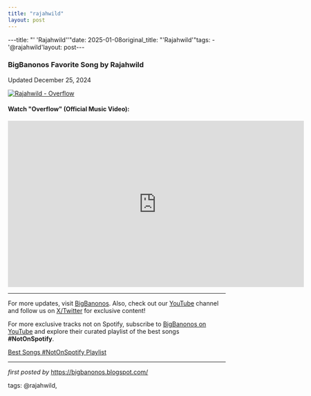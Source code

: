 ```yaml
---
title: "rajahwild"
layout: post
---
```

---title: "' 'Rajahwild''"date: 2025-01-08original_title: "'Rajahwild'"tags:  - '@rajahwild'layout: post---<h3>BigBanonos Favorite Song by Rajahwild</h3><p>Updated December 25, 2024</p> <!-- Featured Image --><div > <a href="https://static.wixstatic.com/media/10f2e2_b9f67e18ad6b4b94982f7085548602a1~mv2.jpeg/v1/fill/w_980,h_1225,al_c,q_85,usm_0.66_1.00_0.01,enc_auto/10f2e2_b9f67e18ad6b4b94982f7085548602a1~mv2.jpeg" target="_blank"> <img src="https://static.wixstatic.com/media/10f2e2_b9f67e18ad6b4b94982f7085548602a1~mv2.jpeg/v1/fill/w_980,h_1225,al_c,q_85,usm_0.66_1.00_0.01,enc_auto/10f2e2_b9f67e18ad6b4b94982f7085548602a1~mv2.jpeg" alt="Rajahwild - Overflow"> </a></div> <!-- YouTube Video Embed --><h4>Watch "Overflow" (Official Music Video):</h4><div > <iframe width="685" height="385" src="https://www.youtube.com/embed/0R-Eo7CRzBg" title="RajahWild - Overflow (Official Music Video)" frameborder="0" allow="accelerometer; autoplay; clipboard-write; encrypted-media; gyroscope; picture-in-picture; web-share" referrerpolicy="strict-origin-when-cross-origin" allowfullscreen></iframe></div> <!-- Footer Links --><hr /><p>For more updates, visit <a href="https://bigbanonos.blogspot.com/" rel="noopener" target="_blank">BigBanonos</a>. Also, check out our <a href="https://www.youtube.com/@BigBanonos" target="_blank">YouTube</a> channel and follow us on <a href="https://x.com/bigbanonos" target="_blank">X/Twitter</a> for exclusive content!</p><!--Subscribe and Playlist Links--><div>    <p>For more exclusive tracks not on Spotify, subscribe to <a href="https://www.youtube.com/@BigBanonos" target="_blank">BigBanonos on YouTube</a> and explore their curated playlist of the best songs <strong>#NotOnSpotify</strong>.</p>    <p><a href="https://www.youtube.com/playlist?list=PLtuNtuTatqI0kFahUCbtbfenC_ET5O_tr" target="_blank">Best Songs #NotOnSpotify Playlist<br /></a></p></div><hr /><p><em>first posted by</em> <a href="https://bigbanonos.blogspot.com/" rel="noopener" target="_new">https://bigbanonos.blogspot.com/</a></p><p>tags: @rajahwild,</p>